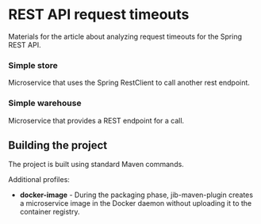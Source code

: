 # REST API request timeouts
Materials for the article about analyzing request timeouts for the Spring REST API.

### Simple store
Microservice that uses the Spring RestClient to call another rest endpoint.

### Simple warehouse
Microservice that provides a REST endpoint for a call.

## Building the project
The project is built using standard Maven commands.

Additional profiles:
* **docker-image** - During the packaging phase, jib-maven-plugin creates a microservice image in the Docker daemon 
without uploading it to the container registry.
